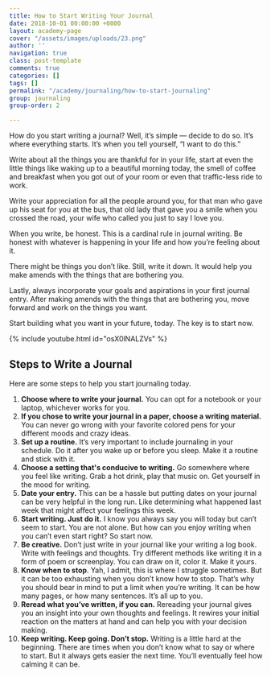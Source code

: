 ```yaml
---
title: How to Start Writing Your Journal
date: 2018-10-01 00:00:00 +0000
layout: academy-page
cover: "/assets/images/uploads/23.png"
author: ''
navigation: true
class: post-template
comments: true
categories: []
tags: []
permalink: "/academy/journaling/how-to-start-journaling"
group: journaling
group-order: 2

---
```

How do you start writing a journal? Well, it’s simple — decide to do so. It’s where everything starts. It’s when you tell yourself, “I want to do this.”

Write about all the things you are thankful for in your life, start at even the little things like waking up to a beautiful morning today, the smell of coffee and breakfast when you got out of your room or even that traffic-less ride to work.

Write your appreciation for all the people around you, for that man who gave up his seat for you at the bus, that old lady that gave you a smile when you crossed the road, your wife who called you just to say I love you.

When you write, be honest. This is a cardinal rule in journal writing. Be honest with whatever is happening in your life and how you’re feeling about it.

There might be things you don’t like. Still, write it down. It would help you make amends with the things that are bothering you.

Lastly, always incorporate your goals and aspirations in your first journal entry. After making amends with the things that are bothering you, move forward and work on the things you want.

Start building what you want in your future, today. The key is to start now.

{% include youtube.html id="osX0lNALZVs" %}

## Steps to Write a Journal

Here are some steps to help you start journaling today.

 1. **Choose where to write your journal.** You can opt for a notebook or your laptop, whichever works for you.
 2. **If you chose to write your journal in a paper, choose a writing material.** You can never go wrong with your favorite colored pens for your different moods and crazy ideas.
 3. **Set up a routine.** It’s very important to include journaling in your schedule. Do it after you wake up or before you sleep. Make it a routine and stick with it.
 4. **Choose a setting that's conducive to writing.** Go somewhere where you feel like writing. Grab a hot drink, play that music on. Get yourself in the mood for writing.
 5. **Date your entry.** This can be a hassle but putting dates on your journal can be very helpful in the long run. Like determining what happened last week that might affect your feelings this week.
 6. **Start writing. Just do it.** I know you always say you will today but can’t seem to start. You are not alone. But how can you enjoy writing when you can’t even start right? So start now.
 7. **Be creative.** Don’t just write in your journal like your writing a log book. Write with feelings and thoughts. Try different methods like writing it in a form of poem or screenplay. You can draw on it, color it. Make it yours.
 8. **Know when to stop**. Yah, I admit, this is where I struggle sometimes. But it can be too exhausting when you don’t know how to stop. That’s why you should bear in mind to put a limit when you’re writing. It can be how many pages, or how many sentences. It’s all up to you.
 9. **Reread what you’ve written, if you can.** Rereading your journal gives you an insight into your own thoughts and feelings. It rewires your initial reaction on the matters at hand and can help you with your decision making.
10. **Keep writing. Keep going. Don’t stop.** Writing is a little hard at the beginning. There are times when you don’t know what to say or where to start. But it always gets easier the next time. You’ll eventually feel how calming it can be.